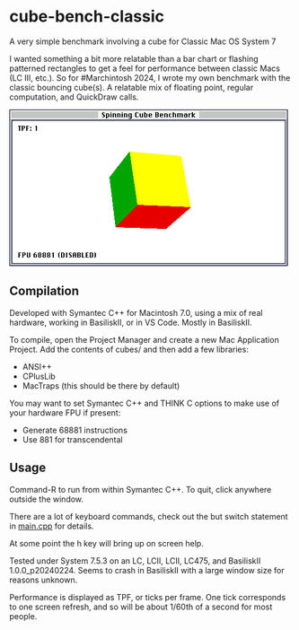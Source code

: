 # cube-bench-classic
A very simple benchmark involving a cube for Classic Mac OS System 7

I wanted something a bit more relatable than a bar chart or flashing patterned rectangles to get a feel for performance between classic Macs (LC III, etc.). So for #Marchintosh 2024, I wrote my own benchmark with the classic bouncing cube(s). A relatable mix of floating point, regular computation, and QuickDraw calls.

![Screenshot of the benchmark](screenshot.png)

## Compilation

Developed with Symantec C++ for Macintosh 7.0, using a mix of real hardware, working in BasiliskII, or in VS Code. Mostly in BasiliskII.

To compile, open the Project Manager and create a new Mac Application Project. Add the contents of cubes/ and then add a few libraries:

* ANSI++
* CPlusLib
* MacTraps (this should be there by default)

You may want to set Symantec C++ and THINK C options to make use of your hardware FPU if present:

* Generate 68881 instructions
* Use 881 for transcendental

## Usage

Command-R to run from within Symantec C++. To quit, click anywhere outside the window.

There are a lot of keyboard commands, check out the but switch statement in [main.cpp](cubes/main.cpp) for details.

At some point the h key will bring up on screen help.

Tested under System 7.5.3 on an LC, LCII, LCII, LC475, and BasiliskII 1.0.0_p20240224. Seems to crash in BasiliskII with a large window size for reasons unknown.

Performance is displayed as TPF, or ticks per frame. One tick corresponds to one screen refresh, and so will be about 1/60th of a second for most people.
